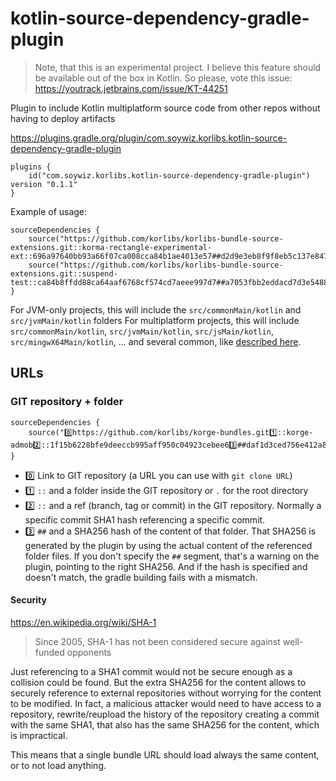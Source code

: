 # kotlin-source-dependency-gradle-plugin

> Note, that this is an experimental project. I believe this feature should be available out of the box in Kotlin. So please, vote this issue: <https://youtrack.jetbrains.com/issue/KT-44251>

Plugin to include Kotlin multiplatform source code from other repos without having to deploy artifacts

<https://plugins.gradle.org/plugin/com.soywiz.korlibs.kotlin-source-dependency-gradle-plugin>

```
plugins {
    id("com.soywiz.korlibs.kotlin-source-dependency-gradle-plugin") version "0.1.1"
}
```

Example of usage:

```
sourceDependencies {
    source("https://github.com/korlibs/korlibs-bundle-source-extensions.git::korma-rectangle-experimental-ext::696a97640bb93a66f07ca008cca84b1ae4013e57##d2d9e3eb8f9f8eb5c137e847677eb8b3e9038c30d1f4457d1bd05cafc5c3f251")
    source("https://github.com/korlibs/korlibs-bundle-source-extensions.git::suspend-test::ca84b8ffdd88ca64aaf6768cf574cd7aeee997d7##a7053fbb2eddacd7d3e5488fe29d0c0f43b084ca52175dd1afd6d1243d4062c3")
}
```

For JVM-only projects, this will include the `src/commonMain/kotlin` and `src/jvmMain/kotlin` folders
For multiplatform projects, this will include `src/commonMain/kotlin`, `src/jvmMain/kotlin`, `src/jsMain/kotlin`, `src/mingwX64Main/kotlin`, ... and several common, like [described here](https://github.com/korlibs/kotlin-source-dependency-gradle-plugin/blob/e5c445e7a8aa68bebe5173113beef8b7ed472af9/src/main/kotlin/com/soywiz/korlibs/SourceDependencies.kt#L169-L179).

## URLs

### GIT repository + folder

```
sourceDependencies {
    source("0️⃣https://github.com/korlibs/korge-bundles.git1️⃣::korge-admob2️⃣::1f15b6228bfe9deeccb995aff950c04923cebee63️⃣##daf1d3ced756e412a8eb389721ccf753d8900a5cd5dd503ffef19e37e510c4e8")
}
```

* 0️⃣ Link to GIT repository (a URL you can use with `git clone URL`)
* 1️⃣ `::` and a folder inside the GIT repository or `.` for the root directory
* 2️⃣ `::` and a ref (branch, tag or commit) in the GIT repository. Normally a specific commit SHA1 hash referencing a specific commit.
* 3️⃣ `##` and a SHA256 hash of the content of that folder. That SHA256 is generated by the plugin by using the actual content of the referenced folder files. If you don't specify the `##` segment, that's a warning on the plugin, pointing to the right SHA256. And if the hash is specified and doesn't match, the gradle building fails with a mismatch.

#### Security

<https://en.wikipedia.org/wiki/SHA-1>
> Since 2005, SHA-1 has not been considered secure against well-funded opponents

Just referencing to a SHA1 commit would not be secure enough as a collision could be found.
But the extra SHA256 for the content allows to securely reference to external repositories without worrying for the content to be modified. 
In fact, a malicious attacker would need to have access to a repository, rewrite/reupload the history of the repository creating a commit with the same SHA1, that also has the same SHA256 for the content, which is impractical.

This means that a single bundle URL should load always the same content, or to not load anything.
